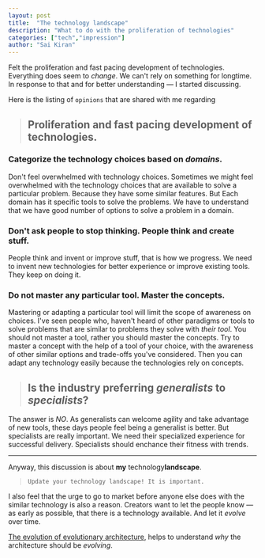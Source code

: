 ```yaml
---
layout: post
title:  "The technology landscape"
description: "What to do with the proliferation of technologies"
categories: ["tech","impression"]
author: "Sai Kiran"
---
```


Felt the proliferation and fast pacing development of technologies. 
Everything does seem to *change*. We can't rely on something for longtime.
In response to that and for better understanding &mdash; I started discussing. 

Here is the listing of `opinions` that are shared with me regarding

> ## Proliferation and fast pacing development of technologies.


### Categorize the technology choices based on *domains*.

Don't feel overwhelmed with technology choices.
Sometimes we might feel overwhelmed with the technology choices that are available to solve a particular problem.
Because they have some similar features.
But Each domain has it specific tools to solve the problems.
We have to understand that we have good number of options to solve a problem in a domain.

### Don't ask people to stop thinking. People think and create stuff.

People think and invent or improve stuff, that is how we progress. 
We need to invent new technologies for better experience or improve existing tools.
They keep on doing it.

### Do not master any particular tool. Master the concepts.

Mastering or adapting a particular tool will limit the scope of awareness on choices.
I've seen people who, haven't heard of other paradigms or tools to solve problems 
that are similar to problems they solve with *their tool*.
You should not master a tool, rather you should master the concepts.
Try to master a concept with the help of a tool of your choice, 
with the awareness of other similar options and trade-offs you've considered.
Then you can adapt any technology easily 
because the technologies rely on concepts.

> ## Is the industry preferring *generalists* to *specialists*?

The answer is *NO*.
As generalists can welcome agility and take advantage of new tools, 
these days people feel being a generalist is better.
But specialists are really important. 
We need their specialized experience for successful delivery.
Specialists should enchance their fitness with trends.

---

Anyway, this discussion is about **my** technology**landscape**.

> `Update your technology landscape! It is important.`

I also feel that the urge to go to market before anyone else does with the similar 
technology is also a reason. Creators want to let the people know &mdash; as early as possible, 
that there is a technology available. And let it *evolve* over time.

[The evolution of evolutionary architecture][], helps to understand 
*why* the architecture should be *evolving*.

[The evolution of evolutionary architecture]: https://www.oreilly.com/ideas/the-evolution-of-evolutionary-architecture-2016?utm_source=youtube&utm_medium=video&utm_content=sanyc2016&utm_campaign=inbound_video